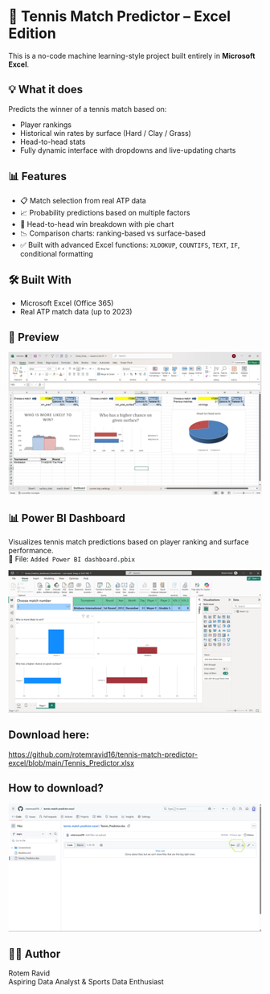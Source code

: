 # 🎾 Tennis Match Predictor – Excel Edition

This is a no-code machine learning-style project built entirely in **Microsoft Excel**.

## 💡 What it does
Predicts the winner of a tennis match based on:
- Player rankings
- Historical win rates by surface (Hard / Clay / Grass)
- Head-to-head stats
- Fully dynamic interface with dropdowns and live-updating charts

## 📊 Features
- 📋 Match selection from real ATP data
- 📈 Probability predictions based on multiple factors
- 🧠 Head-to-head win breakdown with pie chart
- 📉 Comparison charts: ranking-based vs surface-based
- ✅ Built with advanced Excel functions: `XLOOKUP`, `COUNTIFS`, `TEXT`, `IF`, conditional formatting

## 🛠 Built With
- Microsoft Excel (Office 365)
- Real ATP match data (up to 2023)

## 👀 Preview
<img src="Screenshots/dashboard_preview.jpg" width="600">

## 📊 Power BI Dashboard
Visualizes tennis match predictions based on player ranking and surface performance.  
📁 File: `Added Power BI dashboard.pbix`

<img src="Screenshots/Power BI dashboard.png" width="600">

## Download here:
https://github.com/rotemravid16/tennis-match-predictor-excel/blob/main/Tennis_Predictor.xlsx

## How to download?
<img src="Screenshots/Download%20here.png" width="600">

## 🧑‍💻 Author
Rotem Ravid  
Aspiring Data Analyst & Sports Data Enthusiast

